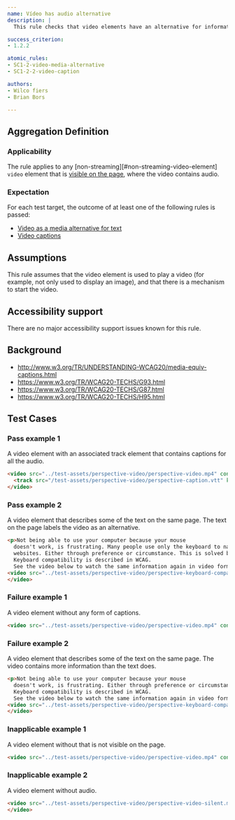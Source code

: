 ```yaml
---
name: Vídeo has audio alternative
description: |
  This rule checks that video elements have an alternative for information conveyed through audio

success_criterion:
- 1.2.2

atomic_rules:
- SC1-2-video-media-alternative
- SC1-2-2-video-caption

authors:
- Wilco fiers
- Brian Bors

---
```


## Aggregation Definition

### Applicability

The rule applies to any [non-streaming][#non-streaming-video-element] `video` element that is [visible on the page](#visible-on-the-page), where the video contains audio.

### Expectation

For each test target, the outcome of at least one of the following rules is passed:

- [Video as a media alternative for text](#SC1-2-video-media-alternative)
- [Video captions](#SC1-2-2-video-caption)

## Assumptions

This rule assumes that the video element is used to play a video (for example, not only used to display an image), and that there is a mechanism to start the video.

## Accessibility support

There are no major accessibility support issues known for this rule.

## Background

- http://www.w3.org/TR/UNDERSTANDING-WCAG20/media-equiv-captions.html
- https://www.w3.org/TR/WCAG20-TECHS/G93.html
- https://www.w3.org/TR/WCAG20-TECHS/G87.html
- https://www.w3.org/TR/WCAG20-TECHS/H95.html

## Test Cases

### Pass example 1

A video element with an associated track element that contains captions for all the audio.

```html
<video src="../test-assets/perspective-video/perspective-video.mp4" controls>
  <track src="/test-assets/perspective-video/perspective-caption.vtt" kind="captions">
</video>
```

### Pass example 2

A video element that describes some of the text on the same page. The text on the page labels the video as an alternative.

```html
<p>Not being able to use your computer because your mouse 
  doesn't work, is frustrating. Many people use only the keyboard to navigate 
  websites. Either through preference or circumstance. This is solved by keyboard compatibility. 
  Keyboard compatibility is described in WCAG.
  See the video below to watch the same information again in video form.</p>
<video src="../test-assets/perspective-video/perspective-keyboard-compatibility-video.mp4" controls>
</video>
```

### Failure example 1

A video element without any form of captions.

```html
<video src="../test-assets/perspective-video/perspective-video.mp4" controls></video>
```

### Failure example 2

A video element that describes some of the text on the same page. The video contains more information than the text does.

```html
<p>Not being able to use your computer because your mouse 
  doesn't work, is frustrating. Either through preference or circumstance. This is solved by keyboard compatibility. 
  Keyboard compatibility is described in WCAG.
  See the video below to watch the same information again in video form.</p>
<video src="../test-assets/perspective-video/perspective-keyboard-compatibility-video.mp4" controls>
</video>
```

### Inapplicable example 1

A video element without that is not visible on the page.

```html
<video src="../test-assets/perspective-video/perspective-video.mp4" controls style="display: none;"></video>
```

### Inapplicable example 2

A video element without audio.

```html
<video src="../test-assets/perspective-video/perspective-video-silent.mp4" controls>
</video>
```

